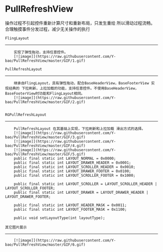 PullRefreshView  
===================================
  操作过程不引起控件重新计算尺寸和重新布局，只发生重绘 所以滑动过程流畅。合理触摸事件分发过程，减少无关操作的执行 
    
	FlingLayout
-----------------------------------  
		实现了弹性拖动，支持任意控件。
		[![image]](https://raw.githubusercontent.com/Y-bao/PullRefreshView/master/GIF/1.gif)  
 
	PullRefreshLayout
-----------------------------------  
		继承自FlingLayout，具有弹性拖动，配合BaseHeaderView，BaseFooterView 实现经典的 下拉刷新，上拉加载的功能，支持任意控件。不使用BaseHeaderView，BaseFooterView时功能和FlingLayout相同。		
		[![image]](https://raw.githubusercontent.com/Y-bao/PullRefreshView/master/GIF/2.gif)  


	RGPullRefreshLayout
-----------------------------------  
		PullRefreshLayout 在其基础上实现，下拉刷新和上拉加载 滑出方式的选择。
		[![image]](https://raw.githubusercontent.com/Y-bao/PullRefreshView/master/GIF/3.gif) 
		[![image]](https://raw.githubusercontent.com/Y-bao/PullRefreshView/master/GIF/4.gif) 
		[![image]](https://raw.githubusercontent.com/Y-bao/PullRefreshView/master/GIF/5.gif) 
		public final static int LAYOUT_NORMAL = 0x0000;
		public final static int LAYOUT_DRAWER_HEADER = 0x0001;
		public final static int LAYOUT_SCROLLER_HEADER = 0x0010;
		public final static int LAYOUT_DRAWER_FOOTER = 0x0100;
		public final static int LAYOUT_SCROLLER_FOOTER = 0x1000;

		public final static int LAYOUT_SCROLLER = LAYOUT_SCROLLER_HEADER | LAYOUT_SCROLLER_FOOTER;
		public final static int LAYOUT_DRAWER = LAYOUT_DRAWER_HEADER | LAYOUT_DRAWER_FOOTER;

		public final static int LAYOUT_HEADER_MASK = 0x0011;
		public final static int LAYOUT_FOOTER_MASK = 0x1100;
		
		public void setLayoutType(int layoutType);
		
	其它图片展示
-----------------------------------  
		[![image]](https://raw.githubusercontent.com/Y-bao/PullRefreshView/master/GIF/6.gif) 
